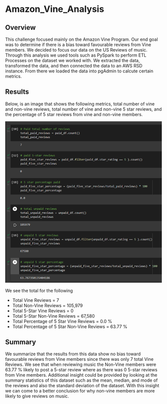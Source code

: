 # Amazon_Vine_Analysis
## Overview
This challenge focused mainly on the Amazon Vine Program. Our end goal was to determine if there is a bias toward favourable reviews from Vine members. We decided to focus our data on the US Reviews of music. Through this analysis we used tools such as PySpark to perform ETL Processes on the dataset we worked with. We extracted the data, transformed the data, and then connected the data to an AWS RSD instance. From there we loaded the data into pgAdmin to calcute certain metrics. 
## Results
Below, is an image that shows the following metrics, total number of vine and non-vine reviews, total number of vine and non-vine 5 star reviews, and the percentage of 5 star reviews from vine and non-vine members.

![Image](https://github.com/mckjack/Amazon_Vine_Analysis/blob/main/Images/Reviews.png)

We see the total for the following 
- Total Vine Reviews = 7
- Total Non-Vine Reviews = 105,979
- Total 5-Star Vine Reviews = 0
- Total 5-Star Non-Vine Reviews = 67,580
- Total Percentage of 5 Star Vine Reviews = 0.0 %
- Total Percentage of 5 Star Non-Vine Reviews = 63.77 %

## Summary 
We summarize that the results from this data show no bias toward favourable reviews from Vine members since there was only 7 total Vine Reviews. We see that when reviewing music the Non-Vine members were 63.77 % likely to post a 5-star review where as there was 0 5-star reviews from Vine members. Additional insight could be provided by looking at the summary statistics of this dataset such as the mean, median, and mode of the reviews and also the standard deviation of the dataset. With this insight we can come to a better conclusion for why non-vine members are more likely to give reviews on music. 

